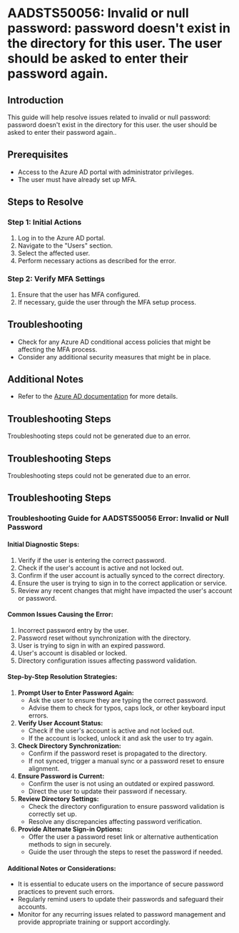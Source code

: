 # AADSTS50056: Invalid or null password: password doesn't exist in the directory for this user. The user should be asked to enter their password again.

## Introduction

This guide will help resolve issues related to invalid or null password:
password doesn't exist in the directory for this user. the user should be asked
to enter their password again..

## Prerequisites

* Access to the Azure AD portal with administrator privileges.
* The user must have already set up MFA.

## Steps to Resolve

### Step 1: Initial Actions

1. Log in to the Azure AD portal.
2. Navigate to the "Users" section.
3. Select the affected user.
4. Perform necessary actions as described for the error.

### Step 2: Verify MFA Settings

1. Ensure that the user has MFA configured.
2. If necessary, guide the user through the MFA setup process.

## Troubleshooting

* Check for any Azure AD conditional access policies that might be affecting the
  MFA process.
* Consider any additional security measures that might be in place.

## Additional Notes

* Refer to the
  [Azure AD documentation](https://learn.microsoft.com/en-us/azure/active-directory/)
  for more details.

## Troubleshooting Steps

Troubleshooting steps could not be generated due to an error.

## Troubleshooting Steps

Troubleshooting steps could not be generated due to an error.

## Troubleshooting Steps

### Troubleshooting Guide for AADSTS50056 Error: Invalid or Null Password

#### Initial Diagnostic Steps:

1. Verify if the user is entering the correct password.
2. Check if the user's account is active and not locked out.
3. Confirm if the user account is actually synced to the correct directory.
4. Ensure the user is trying to sign in to the correct application or service.
5. Review any recent changes that might have impacted the user's account or
   password.

#### Common Issues Causing the Error:

1. Incorrect password entry by the user.
2. Password reset without synchronization with the directory.
3. User is trying to sign in with an expired password.
4. User's account is disabled or locked.
5. Directory configuration issues affecting password validation.

#### Step-by-Step Resolution Strategies:

1. **Prompt User to Enter Password Again:**
   * Ask the user to ensure they are typing the correct password.
   * Advise them to check for typos, caps lock, or other keyboard input errors.
2. **Verify User Account Status:**
   * Check if the user's account is active and not locked out.
   * If the account is locked, unlock it and ask the user to try again.
3. **Check Directory Synchronization:**
   * Confirm if the password reset is propagated to the directory.
   * If not synced, trigger a manual sync or a password reset to ensure
     alignment.
4. **Ensure Password is Current:**
   * Confirm the user is not using an outdated or expired password.
   * Direct the user to update their password if necessary.
5. **Review Directory Settings:**
   * Check the directory configuration to ensure password validation is
     correctly set up.
   * Resolve any discrepancies affecting password verification.
6. **Provide Alternate Sign-in Options:**
   * Offer the user a password reset link or alternative authentication methods
     to sign in securely.
   * Guide the user through the steps to reset the password if needed.

#### Additional Notes or Considerations:

* It is essential to educate users on the importance of secure password
  practices to prevent such errors.
* Regularly remind users to update their passwords and safeguard their accounts.
* Monitor for any recurring issues related to password management and provide
  appropriate training or support accordingly.

